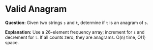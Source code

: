 # Valid Anagram

**Question:**
Given two strings `s` and `t`, determine if `t` is an anagram of `s`.

**Explanation:**
Use a 26-element frequency array; increment for `s` and decrement for `t`. If all counts zero, they are anagrams. O(n) time, O(1) space.